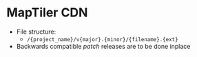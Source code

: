 # MapTiler CDN

- File structure:
  - `/{project_name}/v{major}.{minor}/{filename}.{ext}`
- Backwards compatible *patch* releases are to be done inplace
